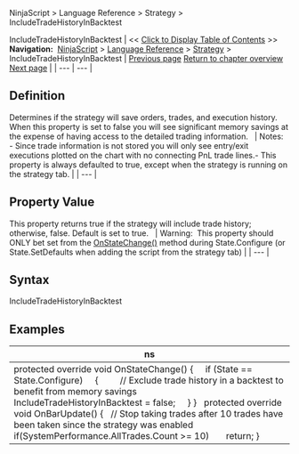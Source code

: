 ﻿
NinjaScript \> Language Reference \> Strategy \> IncludeTradeHistoryInBacktest

IncludeTradeHistoryInBacktest
| \<\< [Click to Display Table of Contents](includetradehistoryinbacktest.md) \>\> **Navigation:**     [NinjaScript](ninjascript.md) \> [Language Reference](language_reference_wip.md) \> [Strategy](strategy.md) \> IncludeTradeHistoryInBacktest | [Previous page](includecommission.md) [Return to chapter overview](strategy.md) [Next page](isadoptaccountpositionaware.md) |
| --- | --- |
## Definition
Determines if the strategy will save orders, trades, and execution history. When this property is set to false you will see significant memory savings at the expense of having access to the detailed trading information.
 
| Notes:   - Since trade information is not stored you will only see entry/exit executions plotted on the chart with no connecting PnL trade lines.- This property is always defaulted to true, except when the strategy is running on the strategy tab. |
| --- |

## Property Value
This property returns true if the strategy will include trade history; otherwise, false. Default is set to true.
 
| Warning:  This property should ONLY bet set from the [OnStateChange()](onstatechange.md) method during State.Configure (or State.SetDefaults when adding the script from the strategy tab) |
| --- |

## Syntax
IncludeTradeHistoryInBacktest
 
## Examples
| ns |
| --- |
| protected override void OnStateChange() {      if (State \=\= State.Configure)      {          // Exclude trade history in a backtest to benefit from memory savings          IncludeTradeHistoryInBacktest \= false;      } }   protected override void OnBarUpdate() {    // Stop taking trades after 10 trades have been taken since the strategy was enabled    if(SystemPerformance.AllTrades.Count \>\= 10)        return; } |
